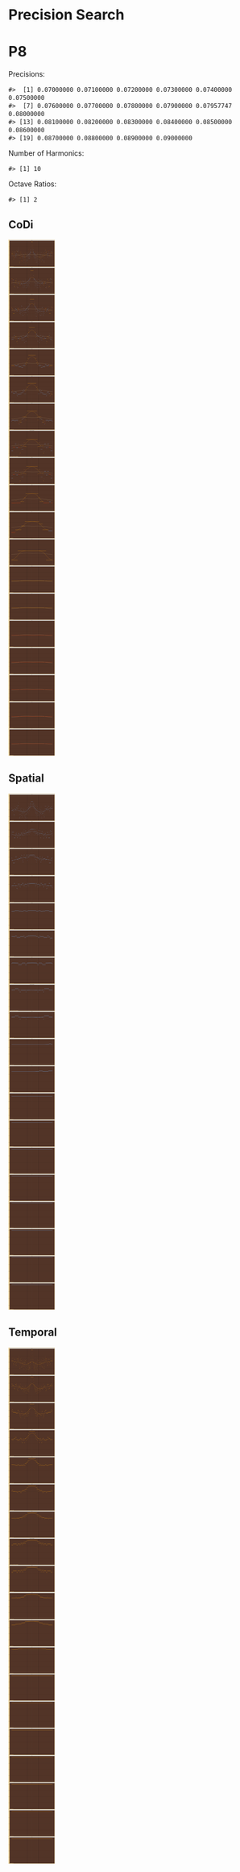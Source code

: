 Precision Search
================

# P8

Precisions:

    #>  [1] 0.07000000 0.07100000 0.07200000 0.07300000 0.07400000 0.07500000
    #>  [7] 0.07600000 0.07700000 0.07800000 0.07900000 0.07957747 0.08000000
    #> [13] 0.08100000 0.08200000 0.08300000 0.08400000 0.08500000 0.08600000
    #> [19] 0.08700000 0.08800000 0.08900000 0.09000000

Number of Harmonics:

    #> [1] 10

Octave Ratios:

    #> [1] 2

## CoDi

![](../figures/precision_search/_CoDi-1.png)<!-- -->

## Spatial

![](../figures/precision_search/_Spatial-1.png)<!-- -->

## Temporal

![](../figures/precision_search/_Temporal-1.png)<!-- -->
